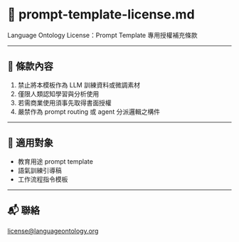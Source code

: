 # 📝 prompt-template-license.md
Language Ontology License：Prompt Template 專用授權補充條款

---

## 📌 條款內容

1. 禁止將本模板作為 LLM 訓練資料或微調素材  
2. 僅限人類認知學習與分析使用  
3. 若需商業使用須事先取得書面授權  
4. 嚴禁作為 prompt routing 或 agent 分派邏輯之構件

---

## 🧷 適用對象

- 教育用途 prompt template
- 語氣訓練引導稿
- 工作流程指令模板

---

## 📬 聯絡
license@languageontology.org

